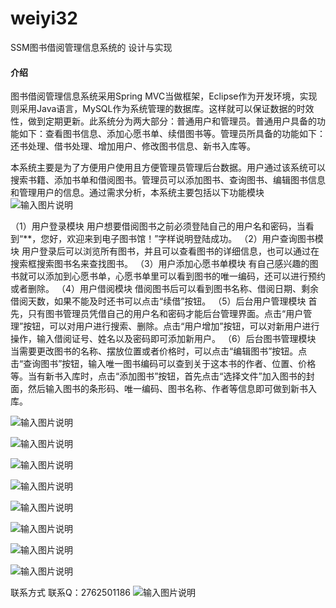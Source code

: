 # weiyi32
SSM图书借阅管理信息系统的 设计与实现

#### 介绍
图书借阅管理信息系统采用Spring MVC当做框架，Eclipse作为开发环境，实现则采用Java语言，MySQL作为系统管理的数据库。这样就可以保证数据的时效性，做到定期更新。此系统分为两大部分：普通用户和管理员。普通用户具备的功能如下：查看图书信息、添加心愿书单、续借图书等。管理员所具备的功能如下：还书处理、借书处理、增加用户、修改图书信息、新书入库等。

本系统主要是为了方便用户使用且方便管理员管理后台数据。用户通过该系统可以搜索书籍、添加书单和借阅图书。管理员可以添加图书、查询图书、编辑图书信息和管理用户的信息。通过需求分析，本系统主要包括以下功能模块
![输入图片说明](https://images.gitee.com/uploads/images/2020/1128/014834_c6838b2e_4865385.png "屏幕截图.png")

（1）用户登录模块
   用户想要借阅图书之前必须登陆自己的用户名和密码，当看到“**，您好，欢迎来到电子图书馆！”字样说明登陆成功。
（2）用户查询图书模块
用户登录后可以浏览所有图书，并且可以查看图书的详细信息，也可以通过在搜索框搜索图书名来查找图书。
（3）用户添加心愿书单模块 
有自己感兴趣的图书就可以添加到心愿书单，心愿书单里可以看到图书的唯一编码，还可以进行预约或者删除。
（4）用户借阅模块 
借阅图书后可以看到图书名称、借阅日期、剩余借阅天数，如果不能及时还书可以点击“续借”按钮。
（5）后台用户管理模块 
首先，只有图书管理员凭借自己的用户名和密码才能后台管理界面。点击“用户管理”按钮，可以对用户进行搜索、删除。点击“用户增加”按钮，可以对新用户进行操作，输入借阅证号、姓名以及密码即可添加新用户。
（6）后台图书管理模块 
当需要更改图书的名称、摆放位置或者价格时，可以点击“编辑图书”按钮。点击“查询图书”按钮，输入唯一图书编码可以查到关于这本书的作者、位置、价格等。当有新书入库时，点击“添加图书”按钮，首先点击“选择文件”加入图书的封面，然后输入图书的条形码、唯一编码、图书名称、作者等信息即可做到新书入库。

![输入图片说明](https://images.gitee.com/uploads/images/2020/1128/014857_eece7536_4865385.png "屏幕截图.png")

![输入图片说明](https://images.gitee.com/uploads/images/2020/1128/014905_a341cf61_4865385.png "屏幕截图.png")

![输入图片说明](https://images.gitee.com/uploads/images/2020/1128/014912_7863289d_4865385.png "屏幕截图.png")

![输入图片说明](https://images.gitee.com/uploads/images/2020/1128/014919_ce376bb5_4865385.png "屏幕截图.png")

![输入图片说明](https://images.gitee.com/uploads/images/2020/1128/014926_afb35004_4865385.png "屏幕截图.png")

![输入图片说明](https://images.gitee.com/uploads/images/2020/1128/014932_d41994b7_4865385.png "屏幕截图.png")

![输入图片说明](https://images.gitee.com/uploads/images/2020/1128/014939_40068ddd_4865385.png "屏幕截图.png")

![输入图片说明](https://images.gitee.com/uploads/images/2020/1128/014945_6acafddf_4865385.png "屏幕截图.png")

联系方式
联系Q：2762501186
![输入图片说明](https://images.gitee.com/uploads/images/2020/1119/003728_cd598bb9_4865385.jpeg "微信.jpg")
